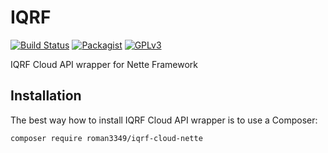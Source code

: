 # IQRF

[![Build Status](https://travis-ci.org/Roman3349/iqrf-cloud-nette.svg?branch=master)](https://travis-ci.org/Roman3349/iqrf-cloud-nette)
[![Packagist](https://img.shields.io/packagist/dm/roman3349/iqrf-cloud-nette.svg)](https://packagist.org/packages/roman3349/iqrf-cloud-nette)
[![GPLv3](http://img.shields.io/badge/license-GPLv3-blue.svg)](LICENSE)

IQRF Cloud API wrapper for Nette Framework

## Installation

The best way how to install IQRF Cloud API wrapper is to use a Composer:

```
composer require roman3349/iqrf-cloud-nette
```

